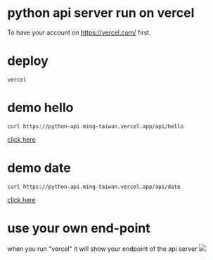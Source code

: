 # python api server run on vercel
To have your account on https://vercel.com/ first.
# deploy
```
vercel
```
# demo hello
```
curl https://python-api.ming-taiwan.vercel.app/api/hello
```
[click here](https://python-api.ming-taiwan.vercel.app/api/hello)
# demo date
```
curl https://python-api.ming-taiwan.vercel.app/api/date
```
[click here](https://python-api.ming-taiwan.vercel.app/api/date)
# use your own end-point
when you run "vercel" it will show your endpoint of the api server
![](https://paper-attachments.dropbox.com/s_ABC4EF72CAE6330A7110BF5598F7628D572897B760F2581D1EDFC941719A6DF4_1602345294957_Screen+Shot+2020-10-10+at+11.54.31+PM.png)
